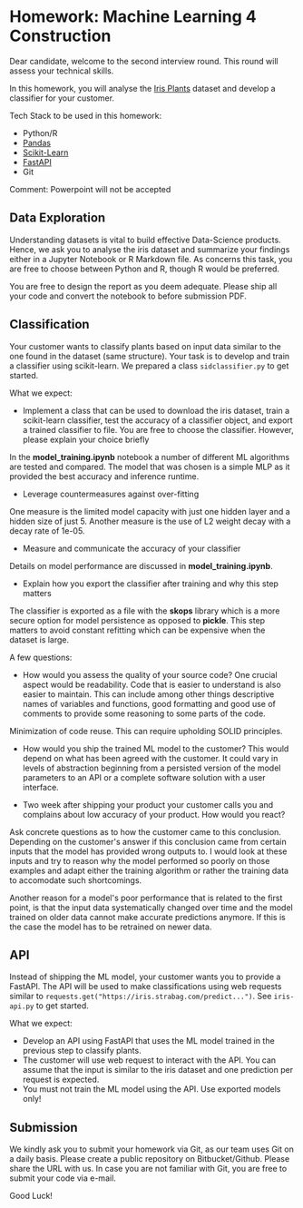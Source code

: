 # Homework: Machine Learning 4 Construction

Dear candidate,
welcome to the second interview round. This round will assess your technical skills.

In this homework, you will analyse the [Iris Plants](https://scikit-learn.org/stable/datasets/toy_dataset.html#iris-dataset) dataset and develop a classifier for your customer.

Tech Stack to be used in this homework:
- Python/R
- [Pandas](https://pandas.pydata.org)
- [Scikit-Learn](https://scikit-learn.org/stable/index.html)
- [FastAPI](https://fastapi.tiangolo.com)
- Git

Comment: Powerpoint will not be accepted

## Data Exploration

Understanding datasets is vital to build effective Data-Science products. Hence, we ask you to analyse the iris dataset and
summarize your findings either in a Jupyter Notebook or R Markdown file. As concerns this task, you are free to choose between Python and R, though R would be preferred.

You are free to design the report as you deem adequate. Please ship all your code and convert the notebook to before submission PDF.


## Classification

Your customer wants to classify plants based on input data similar to the one found in the dataset (same structure). Your task is to develop and train a classifier using scikit-learn.
We prepared a class `sidclassifier.py` to get started. 


What we expect:
- Implement a class that can be used to download the iris dataset, train a scikit-learn classifier, test the accuracy of a classifier object, and export a trained classifier to file. You are free to choose the classifier. However, please explain your choice briefly

In the __model_training.ipynb__ notebook a number of different ML algorithms are tested and compared. The model that was chosen is a simple MLP as it provided the best accuracy and inference runtime.

- Leverage countermeasures against over-fitting

One measure is the limited model capacity with just one hidden layer and a hidden size of just 5. Another measure is the use of L2 weight decay with a decay rate of 1e-05.

- Measure and communicate the accuracy of your classifier

Details on model performance are discussed in __model_training.ipynb__.

- Explain how you export the classifier after training and why this step matters

The classifier is exported as a file with the __skops__ library which is a more secure option for model persistence as opposed to __pickle__. This step matters to avoid constant refitting which can be expensive when the dataset is large.

A few questions:
- How would you assess the quality of your source code?
One crucial aspect would be readability. Code that is easier to understand is also easier to maintain. This can include among other things descriptive names of variables and functions, good formatting and good use of comments to provide some reasoning to some parts of the code.

Minimization of code reuse. This can require upholding SOLID principles.

- How would you ship the trained ML model to the customer?
This would depend on what has been agreed with the customer. It could vary in levels of abstraction beginning from a persisted version of the model parameters to an API or a complete software solution with a user interface.

- Two week after shipping your product your customer calls you and complains about low accuracy of your product. How would you react?

Ask concrete questions as to how the customer came to this conclusion. Depending on the customer's answer if this conclusion came from certain inputs that the model has provided wrong outputs to. I would look at these inputs and try to reason why the model performed so poorly on those examples and adapt either the training algorithm or rather the training data to accomodate such shortcomings.

Another reason for a model's poor performance that is related to the first point, is that the input data systematically changed over time and the model trained on older data cannot make accurate predictions anymore. If this is the case the model has to be retrained on newer data.

## API

Instead of shipping the ML model, your customer wants you to provide a FastAPI. The API will be used to make classifications using web requests similar to `requests.get("https://iris.strabag.com/predict...")`.
See `iris-api.py` to get started.

What we expect:
- Develop an API using FastAPI that uses the ML model trained in the previous step to classify plants. 
- The customer will use web request to interact with the API. You can assume that the input is similar to the iris dataset and one prediction per request is expected.
- You must not train the ML model using the API. Use exported models only!

## Submission

We kindly ask you to submit your homework via Git, as our team uses Git on a daily basis. Please create a public repository
on Bitbucket/Github. Please share the URL with us. In case you are not familiar with Git, you are free to submit your code via e-mail.

Good Luck!

